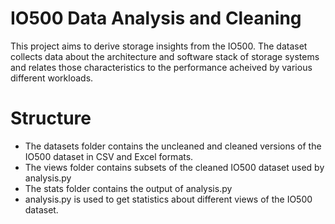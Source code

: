 # IO500 Data Analysis and Cleaning

This project aims to derive storage insights from the IO500.
The dataset collects data about the architecture and software stack of
storage systems and relates those characteristics to the performance
acheived by various different workloads.

# Structure

* The datasets folder contains the uncleaned and cleaned versions of the
IO500 dataset in CSV and Excel formats.  
* The views folder contains subsets of the cleaned IO500 dataset used by
analysis.py  
* The stats folder contains the output of analysis.py  
* analysis.py is used to get statistics about different views of the
IO500 dataset.
